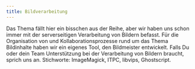 ```yaml
---
title: Bildverarbeitung
---
```

Das Thema fällt hier ein bisschen aus der Reihe, aber wir haben uns schon immer mit der serverseitigen Verarbeitung von Bildern befasst. Für die Organisation von und Kollaborationsprozesse rund um das Thema Bildinhalte haben wir ein eigenes Tool, den Bildmeister entwickelt. Falls Du oder dein Team Unterstützung bei der Verarbeitung von Bildern braucht, sprich uns an. Stichworte: ImageMagick, ITPC, libvips, Ghostscript.
